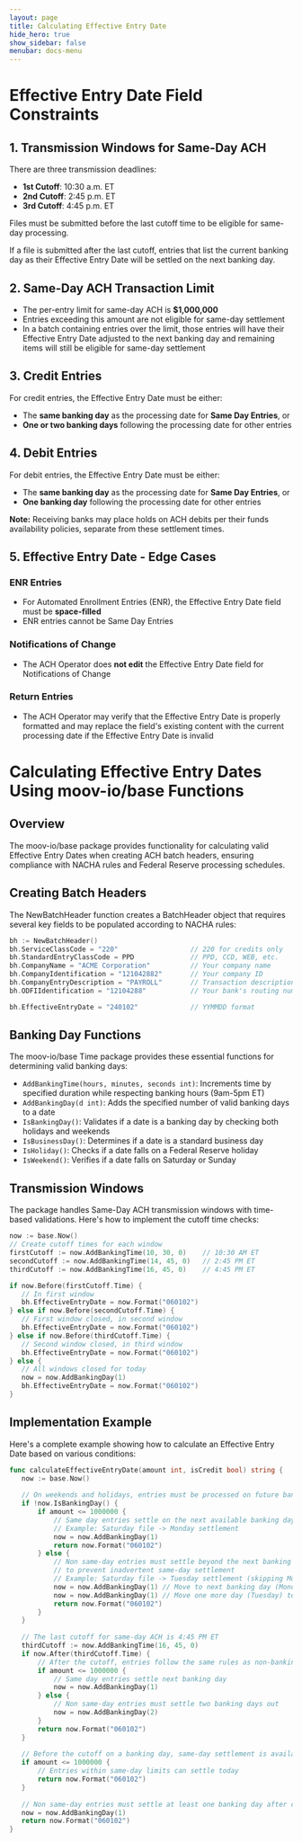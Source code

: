 ```yaml
---
layout: page
title: Calculating Effective Entry Date 
hide_hero: true
show_sidebar: false
menubar: docs-menu
---
```


# Effective Entry Date Field Constraints

## 1. Transmission Windows for Same-Day ACH

There are three transmission deadlines:

* **1st Cutoff**: 10:30 a.m. ET
* **2nd Cutoff**: 2:45 p.m. ET
* **3rd Cutoff**: 4:45 p.m. ET

Files must be submitted before the last cutoff time to be eligible for same-day processing.

If a file is submitted after the last cutoff, entries that list the current banking day as their Effective Entry Date will be settled on the next banking day.

## 2. Same-Day ACH Transaction Limit

* The per-entry limit for same-day ACH is **$1,000,000**
* Entries exceeding this amount are not eligible for same-day settlement
* In a batch containing entries over the limit, those entries will have their Effective Entry Date adjusted to the next banking day and remaining items will still be eligible for same-day settlement

## 3. Credit Entries

For credit entries, the Effective Entry Date must be either:
* The **same banking day** as the processing date for **Same Day Entries**, or
* **One or two banking days** following the processing date for other entries

## 4. Debit Entries

For debit entries, the Effective Entry Date must be either:
* The **same banking day** as the processing date for **Same Day Entries**, or
* **One banking day** following the processing date for other entries

**Note:** Receiving banks may place holds on ACH debits per their funds availability policies, separate from these settlement times.

## 5. Effective Entry Date - Edge Cases

### ENR Entries
* For Automated Enrollment Entries (ENR), the Effective Entry Date field must be **space-filled**
* ENR entries cannot be Same Day Entries

### Notifications of Change
* The ACH Operator does **not edit** the Effective Entry Date field for Notifications of Change

### Return Entries
* The ACH Operator may verify that the Effective Entry Date is properly formatted and may replace the field's existing content with the current processing date if the Effective Entry Date is invalid

# Calculating Effective Entry Dates Using moov-io/base Functions

## Overview

The moov-io/base package provides functionality for calculating valid Effective Entry Dates when creating ACH batch headers, ensuring compliance with NACHA rules and Federal Reserve processing schedules.

## Creating Batch Headers

The NewBatchHeader function creates a BatchHeader object that requires several key fields to be populated according to NACHA rules:

```go
bh := NewBatchHeader()
bh.ServiceClassCode = "220"                  // 220 for credits only
bh.StandardEntryClassCode = PPD              // PPD, CCD, WEB, etc.
bh.CompanyName = "ACME Corporation"          // Your company name
bh.CompanyIdentification = "121042882"       // Your company ID
bh.CompanyEntryDescription = "PAYROLL"       // Transaction description
bh.ODFIIdentification = "12104288"           // Your bank's routing number

bh.EffectiveEntryDate = "240102"             // YYMMDD format
```

## Banking Day Functions

The moov-io/base Time package provides these essential functions for determining valid banking days:

* `AddBankingTime(hours, minutes, seconds int)`: Increments time by specified duration while respecting banking hours (9am-5pm ET)
* `AddBankingDay(d int)`: Adds the specified number of valid banking days to a date
* `IsBankingDay()`: Validates if a date is a banking day by checking both holidays and weekends
* `IsBusinessDay()`: Determines if a date is a standard business day
* `IsHoliday()`: Checks if a date falls on a Federal Reserve holiday
* `IsWeekend()`: Verifies if a date falls on Saturday or Sunday

## Transmission Windows

The package handles Same-Day ACH transmission windows with time-based validations. Here's how to implement the cutoff time checks:

```go
now := base.Now()
// Create cutoff times for each window
firstCutoff := now.AddBankingTime(10, 30, 0)    // 10:30 AM ET
secondCutoff := now.AddBankingTime(14, 45, 0)   // 2:45 PM ET
thirdCutoff := now.AddBankingTime(16, 45, 0)    // 4:45 PM ET

if now.Before(firstCutoff.Time) {
   // In first window
   bh.EffectiveEntryDate = now.Format("060102")
} else if now.Before(secondCutoff.Time) {
   // First window closed, in second window
   bh.EffectiveEntryDate = now.Format("060102")
} else if now.Before(thirdCutoff.Time) {
   // Second window closed, in third window
   bh.EffectiveEntryDate = now.Format("060102")
} else {
   // All windows closed for today
   now = now.AddBankingDay(1)
   bh.EffectiveEntryDate = now.Format("060102")
}
```

## Implementation Example

Here's a complete example showing how to calculate an Effective Entry Date based on various conditions:

```go
func calculateEffectiveEntryDate(amount int, isCredit bool) string {
   now := base.Now()
   
   // On weekends and holidays, entries must be processed on future banking days
   if !now.IsBankingDay() {
       if amount <= 1000000 {
           // Same day entries settle on the next available banking day
           // Example: Saturday file -> Monday settlement
           now = now.AddBankingDay(1)
           return now.Format("060102")
       } else {
           // Non same-day entries must settle beyond the next banking day
           // to prevent inadvertent same-day settlement
           // Example: Saturday file -> Tuesday settlement (skipping Monday)
           now = now.AddBankingDay(1) // Move to next banking day (Monday)
           now = now.AddBankingDay(1) // Move one more day (Tuesday) to maintain non same-day settlement
           return now.Format("060102")
       }
   }
   
   // The last cutoff for same-day ACH is 4:45 PM ET
   thirdCutoff := now.AddBankingTime(16, 45, 0)
   if now.After(thirdCutoff.Time) {
       // After the cutoff, entries follow the same rules as non-banking days
       if amount <= 1000000 {
           // Same day entries settle next banking day
           now = now.AddBankingDay(1)
       } else {
           // Non same-day entries must settle two banking days out
           now = now.AddBankingDay(2)
       }
       return now.Format("060102")
   }
   
   // Before the cutoff on a banking day, same-day settlement is available
   if amount <= 1000000 {
       // Entries within same-day limits can settle today
       return now.Format("060102")
   }
   
   // Non same-day entries must settle at least one banking day after creation
   now = now.AddBankingDay(1)
   return now.Format("060102")
}
